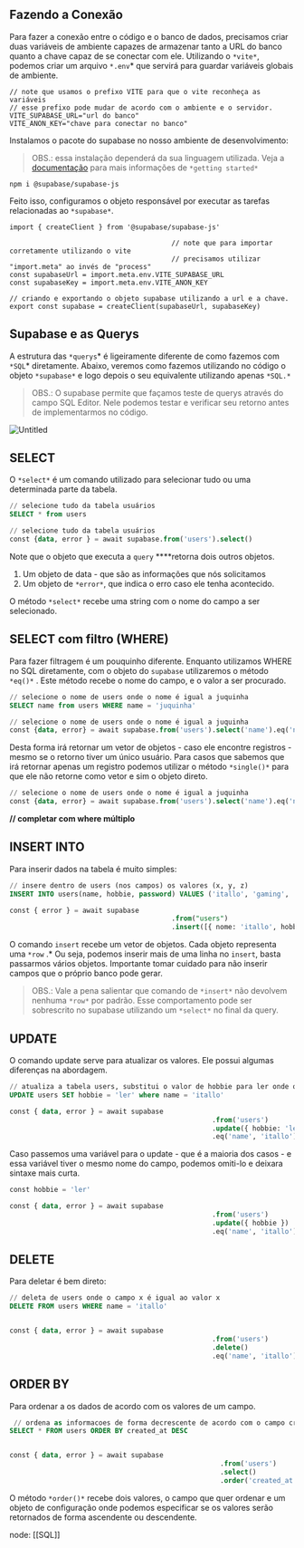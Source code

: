## Fazendo a Conexão

Para fazer a conexão entre o código e o banco de dados, precisamos criar duas variáveis de ambiente capazes de armazenar tanto a URL do banco quanto a chave capaz de se conectar com ele. Utilizando o `*vite*`, podemos criar um arquivo `*.env`* que servirá para guardar variáveis globais de ambiente.

```tsx
// note que usamos o prefixo VITE para que o vite reconheça as variáveis
// esse prefixo pode mudar de acordo com o ambiente e o servidor.
VITE_SUPABASE_URL="url do banco"
VITE_ANON_KEY="chave para conectar no banco"
```

Instalamos o pacote do supabase no nosso ambiente de desenvolvimento:

> OBS.: essa instalação dependerá da sua linguagem utilizada. Veja a [documentação](https://supabase.com/docs) para mais informações de `*getting started*`

```tsx
npm i @supabase/supabase-js
```

Feito isso, configuramos o objeto responsável por executar as tarefas relacionadas ao `*supabase*`.

```tsx
import { createClient } from '@supabase/supabase-js'
						
										// note que para importar corretamente utilizando o vite
										// precisamos utilizar "import.meta" ao invés de "process"
const supabaseUrl = import.meta.env.VITE_SUPABASE_URL
const supabaseKey = import.meta.env.VITE_ANON_KEY

// criando e exportando o objeto supabase utilizando a url e a chave.
export const supabase = createClient(supabaseUrl, supabaseKey)
```

## Supabase e as Querys

A estrutura das `*querys`* é ligeiramente diferente de como fazemos com `*SQL`* diretamente. Abaixo, veremos como fazemos utilizando no código o objeto `*supabase*` e logo depois o seu equivalente utilizando apenas `*SQL.*`

> OBS.: O supabase permite que façamos teste de querys através do campo SQL Editor. Nele podemos testar e verificar seu retorno antes de implementarmos no código.

![Untitled](https://prod-files-secure.s3.us-west-2.amazonaws.com/44bc9484-d615-454a-8e65-4a4b4a582375/825dac63-e0c9-4c1c-bf51-3173f26badef/Untitled.png)

## SELECT

O `*select*` é um comando utilizado para selecionar tudo ou uma determinada parte da tabela.

```sql
// selecione tudo da tabela usuários
SELECT * from users
```

```sql
// selecione tudo da tabela usuários		
const {data, error } = await supabase.from('users').select()
```

Note que o objeto que executa a `query` ****retorna dois outros objetos.

1. Um objeto de data - que são as informações que nós solicitamos
2. Um objeto de `*error*`, que indica o erro caso ele tenha acontecido.

O método `*select*` recebe uma string com o nome do campo a ser selecionado.

## SELECT com filtro (WHERE)

Para fazer filtragem é um pouquinho diferente. Enquanto utilizamos WHERE no SQL diretamente, com o objeto do `supabase` utilizaremos o método `*eq()*` . Este método recebe o nome do campo, e o valor a ser procurado.

```sql
// selecione o nome de users onde o nome é igual a juquinha
SELECT name from users WHERE name = 'juquinha'
```

```sql
// selecione o nome de users onde o nome é igual a juquinha
const {data, error} = await supabase.from('users').select('name').eq('name', 'juquinha')
```

Desta forma irá retornar um vetor de objetos - caso ele encontre registros - mesmo se o retorno tiver um único usuário. Para casos que sabemos que irá retornar apenas um registro podemos utilizar o método `*single()*` para que ele não retorne como vetor e sim o objeto direto.

```sql
// selecione o nome de users onde o nome é igual a juquinha
const {data, error} = await supabase.from('users').select('name').eq('name', 'juquinha')
```

**// completar com where múltiplo**

## INSERT INTO

Para inserir dados na tabela é muito simples:

```sql
// insere dentro de users (nos campos) os valores (x, y, z)
INSERT INTO users(name, hobbie, password) VALUES ('itallo', 'gaming', '12345')
```

```sql
const { error } = await supabase
										.from("users")
										.insert([{ nome: 'itallo', hobbie: 'gaming', password: '12345' }]);
```

O comando `insert` recebe um vetor de objetos. Cada objeto representa uma `*row` .* Ou seja, podemos inserir mais de uma linha no `insert`, basta passarmos vários objetos. Importante tomar cuidado para não inserir campos que o próprio banco pode gerar.

> OBS.: Vale a pena salientar que comando de `*insert*` não devolvem nenhuma `*row*` por padrão. Esse comportamento pode ser sobrescrito no supabase utilizando um `*select*` no final da query.

## UPDATE

O comando update serve para atualizar os valores. Ele possui algumas diferenças na abordagem.

```sql
// atualiza a tabela users, substitui o valor de hobbie para ler onde o nome for itallo.
UPDATE users SET hobbie = 'ler' where name = 'itallo'
```

```sql
const { data, error } = await supabase
												  .from('users')
												  .update({ hobbie: 'ler' })
												  .eq('name', 'itallo')
```

Caso passemos uma variável para o update - que é a maioria dos casos - e essa variável tiver o mesmo nome do campo, podemos omiti-lo e deixara sintaxe mais curta.

```sql
const hobbie = 'ler'

const { data, error } = await supabase
												  .from('users')
												  .update({ hobbie })
												  .eq('name', 'itallo')
```

## DELETE

Para deletar é bem direto:

```sql
// deleta de users onde o campo x é igual ao valor x
DELETE FROM users WHERE name = 'itallo'
```

```sql

const { data, error } = await supabase
												  .from('users')
												  .delete()
												  .eq('name', 'itallo')
```

## ORDER BY

Para ordenar a os dados de acordo com os valores de um campo.

```sql
 // ordena as informacoes de forma decrescente de acordo com o campo created_at 
SELECT * FROM users ORDER BY created_at DESC
```

```sql

const { data, error } = await supabase
													.from('users')
													.select()
													.order('created_at', {ascending: false})

```

O método `*order()*` recebe dois valores, o campo que quer ordenar e um objeto de configuração onde podemos especificar se os valores serão retornados de forma ascendente ou descendente.

node: [[SQL]]